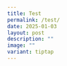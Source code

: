 ```yaml
---
title: Test
permalink: /test/
date: 2025-01-03
layout: post
description: ""
image: ""
variant: tiptap
---
```

